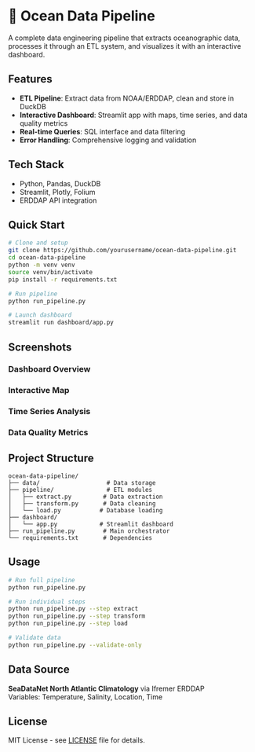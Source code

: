 # 🌊 Ocean Data Pipeline

A complete data engineering pipeline that extracts oceanographic data, processes it through an ETL system, and visualizes it with an interactive dashboard.

## Features

- **ETL Pipeline**: Extract data from NOAA/ERDDAP, clean and store in DuckDB
- **Interactive Dashboard**: Streamlit app with maps, time series, and data quality metrics
- **Real-time Queries**: SQL interface and data filtering
- **Error Handling**: Comprehensive logging and validation

## Tech Stack

- Python, Pandas, DuckDB
- Streamlit, Plotly, Folium
- ERDDAP API integration

## Quick Start

```bash
# Clone and setup
git clone https://github.com/yourusername/ocean-data-pipeline.git
cd ocean-data-pipeline
python -m venv venv
source venv/bin/activate
pip install -r requirements.txt

# Run pipeline
python run_pipeline.py

# Launch dashboard
streamlit run dashboard/app.py
```

## Screenshots

### Dashboard Overview
<!-- Add dashboard screenshot here -->

### Interactive Map
<!-- Add map screenshot here -->

### Time Series Analysis
<!-- Add time series screenshot here -->

### Data Quality Metrics
<!-- Add data quality screenshot here -->

## Project Structure

```
ocean-data-pipeline/
├── data/                   # Data storage
├── pipeline/               # ETL modules
│   ├── extract.py         # Data extraction
│   ├── transform.py       # Data cleaning
│   └── load.py           # Database loading
├── dashboard/
│   └── app.py            # Streamlit dashboard
├── run_pipeline.py        # Main orchestrator
└── requirements.txt       # Dependencies
```

## Usage

```bash
# Run full pipeline
python run_pipeline.py

# Run individual steps
python run_pipeline.py --step extract
python run_pipeline.py --step transform
python run_pipeline.py --step load

# Validate data
python run_pipeline.py --validate-only
```

## Data Source

**SeaDataNet North Atlantic Climatology** via Ifremer ERDDAP  
Variables: Temperature, Salinity, Location, Time

## License

MIT License - see [LICENSE](LICENSE) file for details.